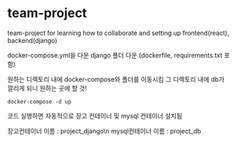 # team-project
team-project for learning how to collaborate and setting up frontend(react), backend(django)


docker-compose.yml을 다운
django 폴더 다운 (dockerfile, requirements.txt 포함)

원하는 디렉토리 내에 docker-compose와 폴더를 이동시킴
그 디렉토리 내에 db가 깔리게 되니 원하는 곳에 할 것!

```
docker-compose -d up
```
코드 실행하면 자동적으로 장고 컨테이너 및 mysql 컨테이너 설치됨

장고컨테이너 이름 : project_django\n
mysql컨테이너 이름 : project_db

